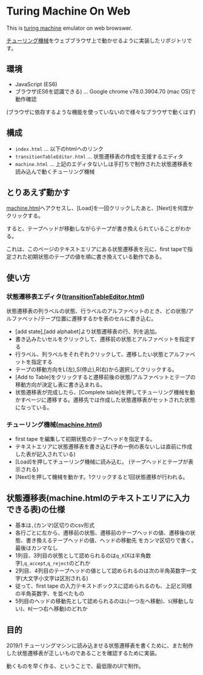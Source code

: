 # Turing Machine On Web

This is [turing machine](https://en.wikipedia.org/wiki/Turing_machine) emulator on web browswer.

[チューリング機械](https://ja.wikipedia.org/wiki/%E3%83%81%E3%83%A5%E3%83%BC%E3%83%AA%E3%83%B3%E3%82%B0%E3%83%9E%E3%82%B7%E3%83%B3)をウェブブラウザ上で動かせるように実装したリポジトリです。


## 環境

- JavaScript (ES6)
- ブラウザ(ES6を認識できる) ... Google chrome v78.0.3904.70 (mac OS)で動作確認

(ブラウザに依存するような機能を使っていないので様々なブラウザで動くはず)

## 構成

- `index.html` ... 以下のhtmlへのリンク
- `transitionTableEditor.html` ... 状態遷移表の作成を支援するエディタ
- `machine.html` ... 上記のエディタないしは手打ちで制作された状態遷移表を読み込んで動くチューリング機械

## とりあえず動かす

[machine.html](https://basd4g.github.io/TuringMachineOnWeb/machine.html)へアクセスし、[Load]を一回クリックしたあと、[Next]を何度かクリックする。

すると、テープヘッドが移動しながらテープが書き換えられていることがわかる。

これは、このページのテキストエリアにある状態遷移表を元に、first tapeで指定された初期状態のテープの値を順に書き換えている動作である。


## 使い方

### 状態遷移表エディタ([transitionTableEditor.html](https://basd4g.github.io/TuringMachineOnWeb/transitionTableEditor.html))

状態遷移表の列ラベルの状態、行ラベルのアルファベットのとき、どの状態/アルファベット/テープ位置に遷移するかを表のセルに書き込む。

- [add state],[add alphabet]より状態遷移表の行、列を追加。
- 書き込みたいセルをクリックして、遷移前の状態とアルファベットを指定する
- 行ラベル、列ラベルをそれぞれクリックして、遷移したい状態とアルファベットを指定する
- テープの移動方向をL(左),S(停止),R(右)から選択してクリックする。
- [Add to Table]をクリックすると遷移前後の状態/アルファベットとテープの移動方向が決定し表に書き込まれる。
- 状態遷移表が完成したら、[Complete table]を押してチューリング機械を動かすページに遷移する。遷移先では作成した状態遷移表がセットされた状態になっている。

### チューリング機械([machine.html](https://basd4g.github.io/TuringMachineOnWeb/machine.html))

- first tape を編集して初期状態のテープヘッドを指定する。
- テキストエリアに状態遷移表を書き込む(予め一例の表ないしは直前に作成した表が記入されている)
- [Load]を押してチューリング機械に読み込む。 (テープヘッドとテープが表示される)
- [Next]を押して機械を動かす。1クリックすると1回状態遷移が行われる。

## 状態遷移表(machine.htmlのテキストエリアに入力できる表)の仕様

- 基本は`,`(カンマ)区切りのcsv形式
- 各行ごとに左から、遷移前の状態、遷移前のテープヘッドの値、遷移後の状態、書き換えるテープヘッドの値、ヘッドの移動先 をカンマ区切りで書く。最後はカンマなし
- 1列目、3列目の状態として認められるのは`q_X`(Xは半角数字),`q_accept`,`q_reject`のどれか
- 2列目、4列目のテープヘッドの値として認められるのは次の半角英数字一文字(大文字小文字は区別される)
- 従って、first tape の入力テキストボックスに認められるのも、上記と同様の半角英数字、を並べたもの
- 5列目のヘッドの移動先として認められるのは`L`(一つ左へ移動)、`S`(移動しない)、`R`(一つ右へ移動)のどれか

## 目的

2019/1 チューリングマシンに読み込ませる状態遷移表を書くために、また制作した状態遷移表が正しいものであることを確認するために実装。

動くものを早く作る、ということで、最低限のUIで制作。


